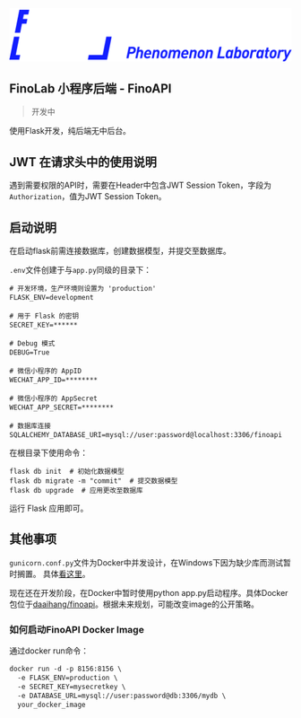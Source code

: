 ![FinoLab-Logo.png](./static/FinoLab-Logo.png)

## FinoLab 小程序后端 - FinoAPI

> 开发中

使用Flask开发，纯后端无中后台。

## JWT 在请求头中的使用说明

遇到需要权限的API时，需要在Header中包含JWT Session Token，字段为`Authorization`，值为JWT Session Token。

## 启动说明

在启动flask前需连接数据库，创建数据模型，并提交至数据库。

`.env`文件创建于与`app.py`同级的目录下：

```text
# 开发环境，生产环境则设置为 'production'
FLASK_ENV=development

# 用于 Flask 的密钥
SECRET_KEY=******

# Debug 模式
DEBUG=True

# 微信小程序的 AppID
WECHAT_APP_ID=********

# 微信小程序的 AppSecret
WECHAT_APP_SECRET=********

# 数据库连接
SQLALCHEMY_DATABASE_URI=mysql://user:password@localhost:3306/finoapi
```

在根目录下使用命令：
```shell
flask db init  # 初始化数据模型
flask db migrate -m "commit"  # 提交数据模型
flask db upgrade  # 应用更改至数据库
```

运行 Flask 应用即可。

## 其他事项

`gunicorn.conf.py`文件为Docker中并发设计，在Windows下因为缺少库而测试暂时搁置。
具体[看这里](https://zhuanlan.zhihu.com/p/78432719)。



现在还在开发阶段，在Docker中暂时使用python app.py启动程序。具体Docker包位于[daaihang/finoapi](https://hub.docker.com/repository/docker/daaihang/finoapi/general)。根据未来规划，可能改变image的公开策略。



### 如何启动FinoAPI Docker Image

通过docker run命令：

```
docker run -d -p 8156:8156 \
  -e FLASK_ENV=production \
  -e SECRET_KEY=mysecretkey \
  -e DATABASE_URL=mysql://user:password@db:3306/mydb \
  your_docker_image
```

